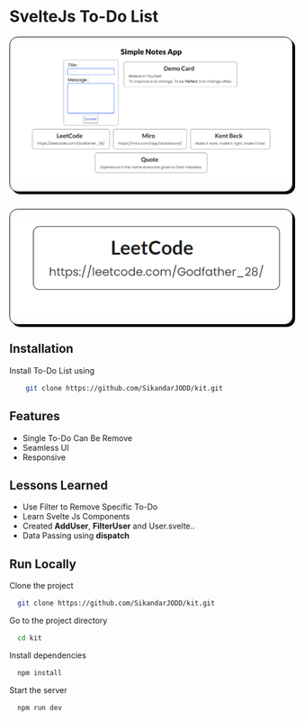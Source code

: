 # SvelteJs To-Do List

<div style="border:1px solid black; padding 10px; border-radius:15px; overflow:hidden; box-shadow:4px 4px black;">

![screenshot](output.png)

</div>
<div style="border:1px solid black; padding 10px; border-radius:15px; overflow:hidden; box-shadow:4px 4px black; margin:30px auto;">

![screenshot](note.png)

</div>

## Installation

Install To-Do List using

```bash
    git clone https://github.com/SikandarJODD/kit.git
```

## Features

- Single To-Do Can Be Remove
- Seamless UI
- Responsive

## Lessons Learned

- Use Filter to Remove Specific To-Do
- Learn Svelte Js Components
- Created **AddUser**, **FilterUser** and User.svelte..
- Data Passing using **dispatch**


## Run Locally

Clone the project

```bash
  git clone https://github.com/SikandarJODD/kit.git
```

Go to the project directory

```bash
  cd kit
```

Install dependencies

```bash
  npm install
```

Start the server

```bash
  npm run dev
```


